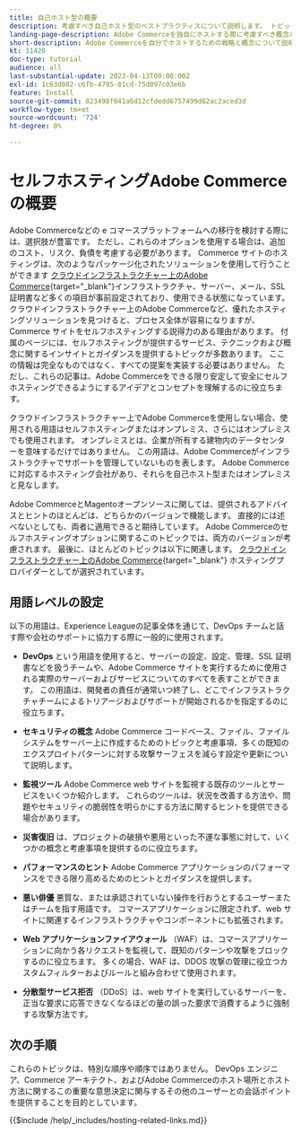 ```yaml
---
title: 自己ホスト型の概要
description: 考慮すべき自己ホスト型のベストプラクティスについて説明します。 トピックは、セキュリティ要素から、災害復旧まで多岐にわたります。 これらのトピックは、Adobe Commerceを独自のバージョンでホストすることを決定した会社を支援するために用意されています。 提示される項目はすべて包括的なものではなく、安全で安定した回復力のある web サイトを促進するための適切な概念を提供する必要があります。
landing-page-description: Adobe Commerceを独自にホストする際に考慮すべき概念と事項について説明します。
short-description: Adobe Commerceを自分でホストするための戦略と概念について説明します。
kt: 11420
doc-type: tutorial
audience: all
last-substantial-update: 2023-04-13T00:00:00Z
exl-id: 1c63d082-c6fb-4795-81cd-75d097c03e6b
feature: Install
source-git-commit: 823498f041a6d12cfdedd6757499d62ac2aced3d
workflow-type: tm+mt
source-wordcount: '724'
ht-degree: 0%

---
```


# セルフホスティングAdobe Commerceの概要

Adobe Commerceなどの e コマースプラットフォームへの移行を検討する際には、選択肢が豊富です。 ただし、これらのオプションを使用する場合は、追加のコスト、リスク、負債を考慮する必要があります。 Commerce サイトのホスティングは、次のようなパッケージ化されたソリューションを使用して行うことができます [クラウドインフラストラクチャー上のAdobe Commerce](https://experienceleague.adobe.com/docs/commerce-learn/tutorials/getting-started/cloud/1-overview.html){target="_blank"}インフラストラクチャ、サーバー、メール、SSL 証明書など多くの項目が事前設定されており、使用できる状態になっています。 クラウドインフラストラクチャー上のAdobe Commerceなど、優れたホスティングソリューションを見つけると、プロセス全体が容易になりますが、Commerce サイトをセルフホスティングする説得力のある理由があります。 付属のページには、セルフホスティングが提供するサービス、テクニックおよび概念に関するインサイトとガイダンスを提供するトピックが多数あります。 ここの情報は完全なものではなく、すべての提案を実装する必要はありません。 ただし、これらの記事は、Adobe Commerceをできる限り安定して安全にセルフホスティングできるようにするアイデアとコンセプトを理解するのに役立ちます。

クラウドインフラストラクチャー上でAdobe Commerceを使用しない場合、使用される用語はセルフホスティングまたはオンプレミス、さらにはオンプレミスでも使用されます。 オンプレミスとは、企業が所有する建物内のデータセンターを意味するだけではありません。 この用語は、Adobe Commerceがインフラストラクチャでサポートを管理していないものを表します。 Adobe Commerceに対応するホスティング会社があり、それらを自己ホスト型またはオンプレミスと見なします。

Adobe CommerceとMagentoオープンソースに関しては、提供されるアドバイスとヒントのほとんどは、どちらかのバージョンで機能します。 直接的には述べないとしても、両者に適用できると期待しています。 Adobe Commerceのセルフホスティングオプションに関するこのトピックでは、両方のバージョンが考慮されます。 最後に、ほとんどのトピックは以下に関連します。 [クラウドインフラストラクチャー上のAdobe Commerce](https://experienceleague.adobe.com/docs/commerce-learn/tutorials/getting-started/cloud/1-overview.html){target="_blank"} ホスティングプロバイダーとしてが選択されています。

## 用語レベルの設定

以下の用語は、Experience Leagueの記事全体を通じて、DevOps チームと話す際や会社のサポートに協力する際に一般的に使用されます。

* **DevOps** という用語を使用すると、サーバーの設定、設定、管理、SSL 証明書などを扱うチームや、Adobe Commerce サイトを実行するために使用される実際のサーバーおよびサービスについてのすべてを表すことができます。 この用語は、開発者の責任が通常いつ終了し、どこでインフラストラクチャチームによるトリアージおよびサポートが開始されるかを指定するのに役立ちます。

* **セキュリティの概念** Adobe Commerce コードベース、ファイル、ファイルシステムをサーバー上に作成するためのトピックと考慮事項、多くの既知のエクスプロイトパターンに対する攻撃サーフェスを減らす設定や更新について説明します。

* **監視ツール** Adobe Commerce web サイトを監視する既存のツールとサービスをいくつか紹介します。 これらのツールは、状況を改善する方法や、問題やセキュリティの脆弱性を明らかにする方法に関するヒントを提供できる場合があります。

* **災害復旧** は、プロジェクトの破損や悪用といった不運な事態に対して、いくつかの概念と考慮事項を提供するのに役立ちます。

* **パフォーマンスのヒント** Adobe Commerce アプリケーションのパフォーマンスをできる限り高めるためのヒントとガイダンスを提供します。

* **悪い俳優** 悪質な、または承認されていない操作を行おうとするユーザーまたはチームを指す用語です。 コマースアプリケーションに限定されず、web サイトに関連するインフラストラクチャやコンポーネントにも拡張されます。

* **Web アプリケーションファイアウォール** （WAF）は、コマースアプリケーションに向かう各リクエストを監視して、既知のパターンや攻撃をブロックするのに役立ちます。 多くの場合、WAF は、DDOS 攻撃の管理に役立つカスタムフィルターおよびルールと組み合わせて使用されます。

* **分散型サービス拒否** （DDoS）は、web サイトを実行しているサーバーを、正当な要求に応答できなくなるほどの量の誤った要求で消費するように強制する攻撃方法です。

## 次の手順

これらのトピックは、特別な順序や順序ではありません。 DevOps エンジニア、Commerce アーキテクト、およびAdobe Commerceのホスト場所とホスト方法に関するこの重要な意思決定に関与するその他のユーザーとの会話ポイントを提供することを目的としています。

{{$include /help/_includes/hosting-related-links.md}}
